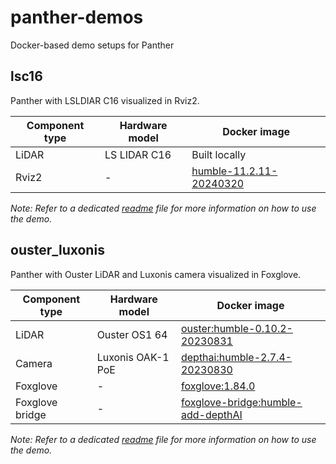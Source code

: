 # panther-demos

Docker-based demo setups for Panther

## lsc16

Panther with LSLDIAR C16 visualized in Rviz2.

| Component type | Hardware model | Docker image                                                                                                                                                                                   |
| -------------- | -------------- | ---------------------------------------------------------------------------------------------------------------------------------------------------------------------------------------------- |
| LiDAR          | LS LIDAR C16   | Built locally                                                                                                                                                                                  |
| Rviz2          | -              | [humble-11.2.11-20240320](https://hub.docker.com/layers/husarion/rviz2/humble-11.2.11-20240320/images/sha256-320574ab3c4c93145a21e86fe44dd93b17d25a97841e85b6a9fbbf6729a4e41f?context=explore) |

*Note: Refer to a dedicated [readme](./lsc16/README.md) file for more information on how to use the demo.*

## ouster_luxonis

Panther with Ouster LiDAR and Luxonis camera visualized in Foxglove.

| Component type  | Hardware model    | Docker image                                                                                                                                                                                                   |
| --------------- | ----------------- | -------------------------------------------------------------------------------------------------------------------------------------------------------------------------------------------------------------- |
| LiDAR           | Ouster OS1 64     | [ouster:humble-0.10.2-20230831](https://hub.docker.com/layers/husarion/ouster/humble-0.10.2-20230831/images/sha256-ae0cd563c6e46676075e1a1ef9abb887f2c57d8a10d29fb8d18eef8ef20546f0?context=explore)           |
| Camera          | Luxonis OAK-1 PoE | [depthai:humble-2.7.4-20230830](https://hub.docker.com/layers/husarion/depthai/humble-2.7.4-20230830/images/sha256-e2f01a5c7fbecae0a8a1a0f5078e1d71dcf1499dce39f994b82ac9fc5aad28aa?context=explore)           |
| Foxglove        | -                 | [foxglove:1.84.0](https://hub.docker.com/layers/husarion/foxglove/1.84.0/images/sha256-ddd1041e3a8d884930dc595bb98673cb78e8263dafffcc8c24382d7db616cd03?context=explore)                                       |
| Foxglove bridge | -                 | [foxglove-bridge:humble-add-depthAI](https://hub.docker.com/layers/husarion/foxglove-bridge/humble-add-depthAI/images/sha256-b89941f0332e0b29049db0eb78ad732dfeadd7c42d94d5b0c7cbb87f3a24088d?context=explore) |

*Note: Refer to a dedicated [readme](./ouster_luxonis/README.md) file for more information on how to use the demo.*

